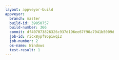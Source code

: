 ```yaml
---
layout: appveyor-build
appveyor:
  branch: master
  build-id: 39850757
  build-number: 366
  commit: df407073826326c937d196ee67f90a7941b5009d
  job-id: ricx8ypf95piwqi2
  job-number: 2
  os-name: Windows
  test-result: 1
---
```


